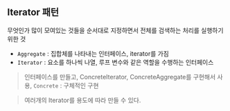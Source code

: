 ## Iterator 패턴

무엇인가 많이 모여있는 것들을 순서대로 지정하면서 전체를 검색하는 처리를 실행하기 위한 것

- `Aggregate` : 집합체를 나타내는 인터페이스, iterator를 가짐
- `Iterator` : 요소를 하나씩 나열, 루프 변수와 같은 역할을 수행하는 인터페이스

> 인터페이스를 만들고, ConcreteIterator, ConcreteAggregate를 구현해서 사용, `Concrete` : 구체적인 구현

> 여러개의 Iterator를 용도에 따라 만들 수 있다.